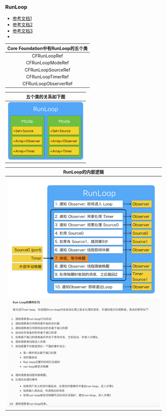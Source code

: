### RunLoop

- [参考文档1](https://www.jianshu.com/p/2d3c8e084205)
- [参考文档2](https://www.cnblogs.com/kenshincui/p/6823841.html)
- [参考文档3]()
- []()

|Core Foundation中有RunLoop的五个类 |
|:----:|
|CFRunLoopRef|
|CFRunLoopModeRef|
|CFRunLoopSourceRef|
|CFRunLoopTimerRef|
|CFRunLoopObserverRef|

| 五个类的关系如下图 |
|:---------------:|
|![关系](/img/runloop.png)|


| RunLoop的内部逻辑 |
|:--------:|
|![内部逻辑](/img/runloop-main.png)|
|![文字描述](/img/runloop-des.png)|
